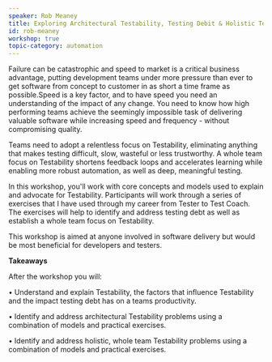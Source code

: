 ```yaml
---
speaker: Rob Meaney
title: Exploring Architectural Testability, Testing Debit & Holistic Testability
id: rob-meaney
workshop: true
topic-category: automation
---
```

Failure can be catastrophic and speed to market is a critical business advantage, putting development teams under more
pressure than ever to get software from concept to customer in as short a time frame as possible.Speed is a key factor,
and to have speed you need an understanding of the impact of any change.
You need to know how high performing teams achieve the seemingly impossible task of delivering valuable software while
increasing speed and frequency - without compromising quality.

Teams need to adopt a relentless focus on Testability, eliminating anything that makes testing difficult, slow, wasteful or less trustworthy.
A whole team focus on Testability shortens feedback loops and accelerates learning while enabling more robust
automation, as well as deep, meaningful testing.

In this workshop, you'll work with core concepts and models used to explain and advocate for Testability. Participants
will work through a series of exercises that I have used through my career from Tester to Test Coach. The exercises will
help to identify and address testing debt as well as establish a whole team focus on Testability.

This workshop is aimed at anyone involved in software delivery but would be most beneficial for developers and testers.

**Takeaways** 

After the workshop you will:

•	Understand and explain Testability, the factors that influence Testability and the impact testing debt has on a teams
productivity.

•	Identify and address architectural Testability problems using a combination of models and practical exercises.

•	Identify and address holistic, whole team Testability problems using a combination of models and practical exercises.
